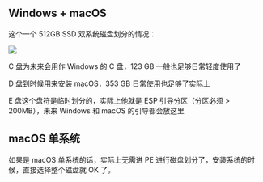 ## Windows + macOS

这个一个 512GB SSD 双系统磁盘划分的情况：

![](https://image.3001.net/images/20210921/16322081893942.jpg)

C 盘为未来会用作 Windows 的 C 盘，123 GB 一般也足够日常轻度使用了

D 盘到时候用来安装 macOS，353 GB 日常使用也足够了实际上

E 盘这个盘符是临时划分的，实际上他就是 ESP 引导分区（分区必须 > 200MB），未来 Windows 和 macOS 的引导都会放这里

## macOS 单系统

如果是 macOS 单系统的话，实际上无需进 PE 进行磁盘划分了，安装系统的时候，直接选择整个磁盘就 OK 了。